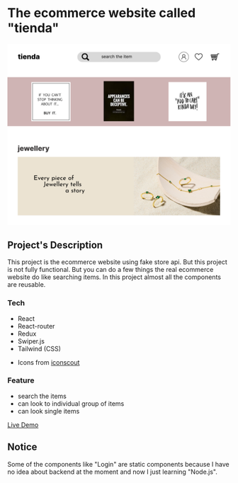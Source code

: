 # The ecommerce website called "tienda"

![Website Demo Photo](public/Group%203.png)

## Project's Description

This project is the ecommerce website using fake store api. But this project is not
fully functional. But you can do a few things the real ecommerce website do like searching items. In this project almost all the components are reusable.

### Tech

- React
- React-router
- Redux
- Swiper.js
- Tailwind (CSS)

* Icons from [iconscout](https://iconscout.com)

### Feature

- search the items
- can look to individual group of items
- can look single items

[Live Demo]()

## Notice

Some of the components like "Login" are static components because I have no idea about backend at the moment and now I just learning "Node.js".
